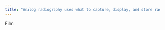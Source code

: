 ```yaml
---
title: "Analog radiography uses what to capture, display, and store radiographic images?"
---
```

Film

